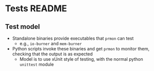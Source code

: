 # Tests README

## Test model

- Standalone binaries provide executables that `prmon` can test
	- e.g., `io-burner` and `mem-burner` 
- Python scripts invoke these binaries and get `prmon` to monitor them, checking that the output is as expected
	- Model is to use xUnit style of testing, with the normal python `unittest` module 
